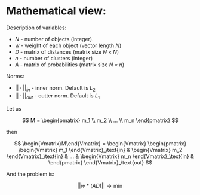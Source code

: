 # Mathematical view:

Description of variables:
- $N$ - number of objects (integer).
- $w$ - weight of each object (vector length $N$)
- $D$ - matrix of distances (matrix size $N\times N$)
- $n$ - number of clusters (integer)
- $A$ - matrix of probabilities (matrix size $N\times n$)

Norms:
- $||\cdot||_{in}$ - inner norm. Default is $L_2$
- $||\cdot||_{out}$ - outter norm. Default is $L_1$

Let us 

$$
    M = 
    \begin{pmatrix}
        m_1 \\ 
        m_2 \\ 
        ... \\ 
        m_n
    \end{pmatrix}
$$

then

$$
    \begin{Vmatrix}M\end{Vmatrix} = 
    \begin{Vmatrix}
    \begin{pmatrix}
        \begin{Vmatrix} m_1 \end{Vmatrix}_\text{in} &
        \begin{Vmatrix} m_2 \end{Vmatrix}_\text{in} &
        ... &
        \begin{Vmatrix} m_n \end{Vmatrix}_\text{in} &
    \end{pmatrix}
    \end{Vmatrix}_\text{out}
$$

And the problem is:

$$
    ||w*(AD)||\to\min
$$
